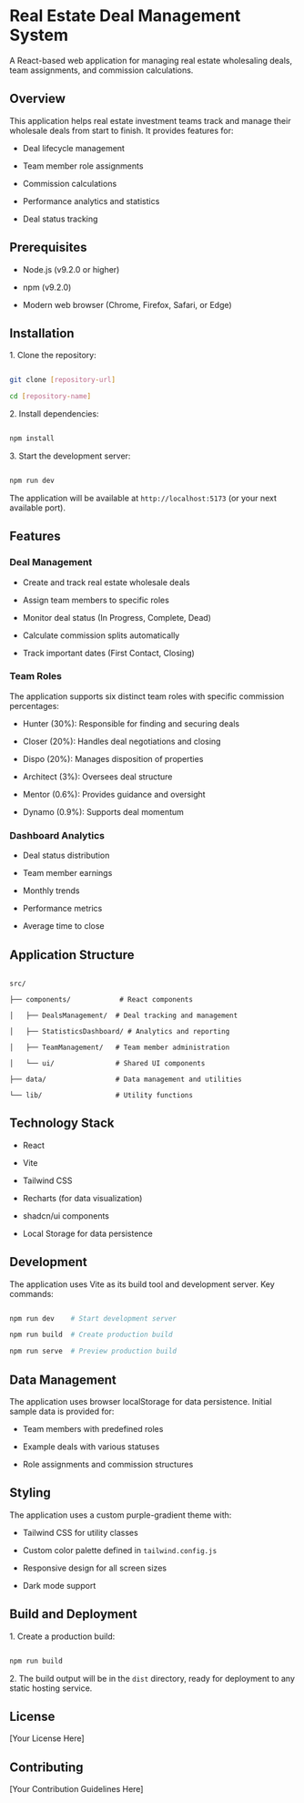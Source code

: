 # Real Estate Deal Management System

A React-based web application for managing real estate wholesaling deals, team assignments, and commission calculations.

## Overview

This application helps real estate investment teams track and manage their wholesale deals from start to finish. It provides features for:

- Deal lifecycle management

- Team member role assignments

- Commission calculations

- Performance analytics and statistics

- Deal status tracking

## Prerequisites

- Node.js (v9.2.0 or higher)

- npm (v9.2.0)

- Modern web browser (Chrome, Firefox, Safari, or Edge)

## Installation

1\. Clone the repository:

```bash

git clone [repository-url]

cd [repository-name]

```

2\. Install dependencies:

```bash

npm install

```

3\. Start the development server:

```bash

npm run dev

```

The application will be available at `http://localhost:5173` (or your next available port).

## Features

### Deal Management

- Create and track real estate wholesale deals

- Assign team members to specific roles

- Monitor deal status (In Progress, Complete, Dead)

- Calculate commission splits automatically

- Track important dates (First Contact, Closing)

### Team Roles

The application supports six distinct team roles with specific commission percentages:

- Hunter (30%): Responsible for finding and securing deals

- Closer (20%): Handles deal negotiations and closing

- Dispo (20%): Manages disposition of properties

- Architect (3%): Oversees deal structure

- Mentor (0.6%): Provides guidance and oversight

- Dynamo (0.9%): Supports deal momentum

### Dashboard Analytics

- Deal status distribution

- Team member earnings

- Monthly trends

- Performance metrics

- Average time to close

## Application Structure

```

src/

├── components/            # React components

│   ├── DealsManagement/  # Deal tracking and management

│   ├── StatisticsDashboard/ # Analytics and reporting

│   ├── TeamManagement/   # Team member administration

│   └── ui/               # Shared UI components

├── data/                 # Data management and utilities

└── lib/                  # Utility functions

```

## Technology Stack

- React

- Vite

- Tailwind CSS

- Recharts (for data visualization)

- shadcn/ui components

- Local Storage for data persistence

## Development

The application uses Vite as its build tool and development server. Key commands:

```bash

npm run dev    # Start development server

npm run build  # Create production build

npm run serve  # Preview production build

```

## Data Management

The application uses browser localStorage for data persistence. Initial sample data is provided for:

- Team members with predefined roles

- Example deals with various statuses

- Role assignments and commission structures

## Styling

The application uses a custom purple-gradient theme with:

- Tailwind CSS for utility classes

- Custom color palette defined in `tailwind.config.js`

- Responsive design for all screen sizes

- Dark mode support

## Build and Deployment

1\. Create a production build:

```bash

npm run build

```

2\. The build output will be in the `dist` directory, ready for deployment to any static hosting service.

## License

[Your License Here]

## Contributing

[Your Contribution Guidelines Here]